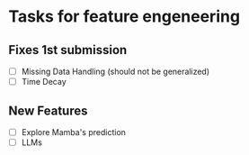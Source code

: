 # Tasks for feature engeneering

## Fixes 1st submission

- [ ] Missing Data Handling (should not be generalized)
- [ ] Time Decay

## New Features

- [ ] Explore Mamba's prediction
- [ ] LLMs